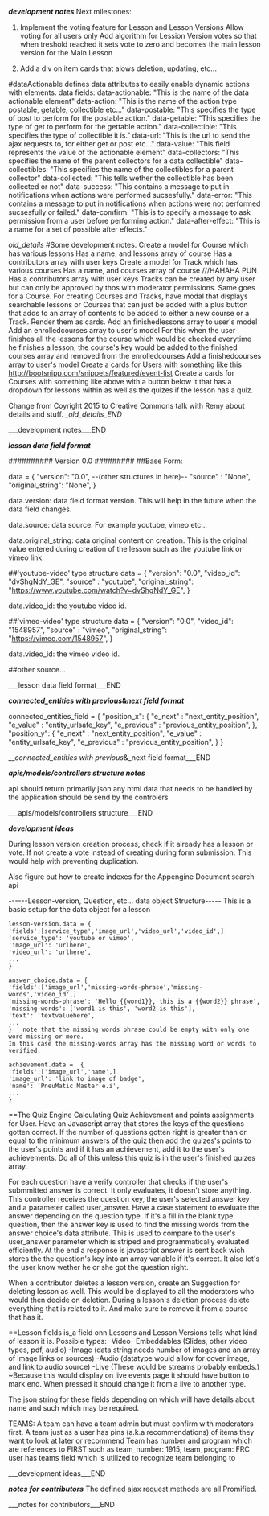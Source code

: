 ___development notes___
Next milestones:
1)  Implement the voting feature for Lesson and Lesson Versions
		Allow voting for all users only
		Add algorithm for Lession Version votes so that when treshold reached it sets vote to zero and becomes the main lesson version for the Main Lesson

2)  Add a div on item cards that alows deletion, updating, etc...

#dataActionable
defines data attributes to easily enable dynamic actions with elements.
data fields:
	data-actionable: "This is the name of the data actionable element"
	data-action: "This is the name of the action type postable, getable, collectible etc..."
	data-postable: "This specifies the type of post to perform for the postable action."
	data-getable: "This specifies the type of get to perform for the gettable action."
	data-collectible: "This specifies the type of collectible it is."
	data-url: "This is the url to send the ajax requests to, for either get or post etc..."
	data-value: "This field represents the value of the actionable element"
	data-collectors: "This specifies the name of the parent collectors for a data collectible"
	data-collectibles: "This specifies the name of the collectibles for a parent collector"
	data-collected: "This tells wether the collectible has been collected or not"
	data-success: "This contains a message to put in notifications when actions were performed sucsesfully."
	data-error: "This contains a message to put in notifications when actions were not performed sucsesfully or failed."
	data-comfirm: "This is to specify a message to ask permission from a user before performing action."
	data-after-effect: "This is a name for a set of possible after effects."


*_old_details_*
#Some development notes.
Create a model for Course which has various lessons
	Has a name, and lessons array of course
	Has a contributors array with user keys
Create a model for Track which has various courses
	Has a name, and courses array of course ///HAHAHA PUN
	Has a contributors array with user keys
	Tracks can be created by any user but can only be approved by thos with moderator permissions. Same goes for a Course.
	For creating Courses and Tracks, have modal that displays searchable lessons or Courses that can just be added with a plus button that adds to an array of contents to be added to either a new course or a Track. Render them as cards.
Add an finishedlessons array to user's model
Add an enrolledcourses array to user's model
	For this when the user finishes all the lessons for the course which would be checked everytime he finishes a lesson; the course's key would be added to the finished courses array and removed from the enrolledcourses
Add a finishedcourses array to user's model
Create a cards for Users with something like this http://bootsnipp.com/snippets/featured/event-list
Create a cards for Courses with something like above with a button below it that has a dropdown for lessons within as well as the quizes if the lesson has a quiz.

Change from Coyright 2015 to Creative Commons talk with Remy about details and stuff.
*_old_details_END*

___development notes___END



___lesson data field format___

########## Version 0.0 #########
##Base Form:

data = {
	"version": "0.0",
	--(other structures in here)--
	"source" : "None",
	"original_string": "None",
}

data.version: data field format version. This will help in the future when the data field changes.

data.source:  data source. For example youtube, vimeo etc...

data.original_string:  data original content on creation. This is the original value entered during creation of the lesson such as the youtube link or vimeo link.

##'youtube-video' type structure
data = {
	"version": "0.0",
	"video_id": "dvShgNdY_GE",
	"source" : "youtube",
	"original_string": "https://www.youtube.com/watch?v=dvShgNdY_GE",
}

data.video_id: the youtube video id.

##'vimeo-video' type structure
data = {
	"version": "0.0",
	"video_id": "1548957",
	"source" : "vimeo",
	"original_string": "https://vimeo.com/1548957",
}

data.video_id: the vimeo video id.

##other source...

___lesson data field format___END


___connected_entities with previous_&_next field format___

connected_entities_field = {
  "position_x": {
      "e_next" : "next_entity_position",
      "e_value" : "entity_urlsafe_key",
      "e_previous" : "previous_entity_position",
  },
  "position_y": {
      "e_next" : "next_entity_position",
      "e_value" : "entity_urlsafe_key",
      "e_previous" : "previous_entity_position",
  }
}

___connected_entities with previous_&_next field format___END



___apis/models/controllers structure notes___

api should return primarily json
any html data that needs to be handled by the application should be send by the controlers

___apis/models/controllers structure___END



___development ideas___

During lesson version creation process, check if it already has a lesson or vote.
If not create a vote instead of creating during form submission. This would help with preventing duplication.

Also figure out how to create indexes for the Appengine Document search api

------Lesson-version, Question, etc... data object Structure-----
	This is a basic setup for the data object for a lesson

	lesson-version.data = {
	'fields':[service_type','image_url','video_url','video_id',]
	'service_type': 'youtube or vimeo',
	'image_url': 'urlhere',
	'video_url': 'urlhere',
	...
	}

	answer_choice.data = {
	'fields':['image_url','missing-words-phrase','missing-words','video_id',]
	'missing-words-phrase': 'Hello {{word1}}, this is a {{word2}} phrase',
	'missing-words': ['word1 is this', 'word2 is this'],
	'text': 'textvaluehere',
	...
	}	note that the missing words phrase could be empty with only one word missing or more.
	In this case the missing-words array has the missing word or words to verified.

	achievement.data =  {
	'fields':['image_url','name',]
	'image_url': 'link to image of badge',
	'name': 'PneuMatic Master e.i',
	...
	}

==The Quiz Engine
Calculating Quiz Achievement and points assignments for User.
Have an Javascript array that stores the keys of the questions gotten correct. If the number of questions gotten right is greater than or equal to the minimum answers of the quiz then add the quizes's points to the user's points and if it has an achievement, add it to the user's achievements. Do all of this unless this quiz is in the user's finished quizes array. 

For each question have a verify controller that checks if the user's submmitted answer is correct. It only evaluates, it doesn't store anything. This controller receives the question key, the user's selected answer key and a parameter called user_answer. Have a case statement to evaluate the answer depending on the question type. If it's a fill in the blank type question, then the answer key is used to find the missing words from the answer choice's data attribute. This is used to compare to the user's user_answer parameter which is striped and programmatically evaluated efficiently. At the end a response is javascript answer is sent back wich stores the the question's key into an array variable if it's correct. It also let's the user know wether he or she got the question right.


When a contributor deletes a lesson version, create an Suggestion for deleting lesson as well. This would be displayed to all the moderators who would then decide on deletion. During a lesson's deletion process delete everything that is related to it. And make sure to remove it from a course that has it. 

==Lesson fields
is_a field onn Lessons and Lesson Versions tells what kind of lesson it is.
Possible types:
	-Video
	-Embeddables (Slides, other video types, pdf, audio)
	-Image (data string needs number of images and an array of image links or sources)
	-Audio (datatype would allow for cover image, and link to audio source)
	-Live (These would be streams probably embeds.)
		~Because this would display on live events page it should have button to mark end. When pressed it should change it from a live to another type.
		
The json string for these fields depending on which will have details about name and such which may be required. 


TEAMS:
  A team can have a team admin but must confirm with moderators first.
  A team just as a user has pins (a.k.a recommendations) of items they want to look at later or recommend
  Team has number  and program which are references to FIRST such as team_number: 1915, team_program: FRC
  user has teams field which is utilized to recognize team belonging to
  

___development ideas___END



___notes for contributors___
The defined ajax request methods are all Promified.

___notes for contributors___END